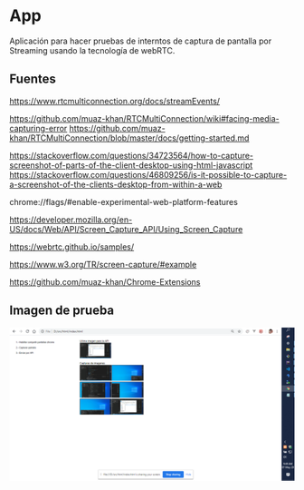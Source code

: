 # App
Aplicación para hacer pruebas de interntos de captura de pantalla por Streaming usando la tecnología de webRTC.

## Fuentes
https://www.rtcmulticonnection.org/docs/streamEvents/

https://github.com/muaz-khan/RTCMultiConnection/wiki#facing-media-capturing-error
https://github.com/muaz-khan/RTCMultiConnection/blob/master/docs/getting-started.md

https://stackoverflow.com/questions/34723564/how-to-capture-screenshot-of-parts-of-the-client-desktop-using-html-javascript
https://stackoverflow.com/questions/46809256/is-it-possible-to-capture-a-screenshot-of-the-clients-desktop-from-within-a-web

chrome://flags/#enable-experimental-web-platform-features

https://developer.mozilla.org/en-US/docs/Web/API/Screen_Capture_API/Using_Screen_Capture

https://webrtc.github.io/samples/

https://www.w3.org/TR/screen-capture/#example

https://github.com/muaz-khan/Chrome-Extensions

## Imagen de prueba
![Alt text](test.png?raw=true "Title")